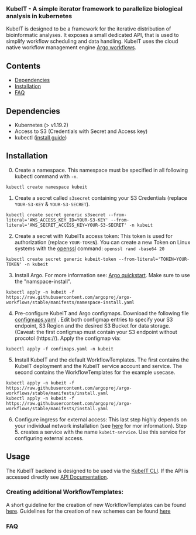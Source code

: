 ### KubeIT - A simple iterator framework to parallelize biological analysis in kubernetes

KubeIT is designed to be a framework for the iterative distribution of bioinformatic analyses. 
It exposes a small dedicated API, that is used to simplify workflow scheduling and data handling.
KubeIT uses the cloud native workflow management engine [Argo workflows](https://github.com/argoproj/argo-workflows).


## Contents
- [Dependencies](#dependencies)
- [Installation](#installation)
- [FAQ](#faq)


## Dependencies

- Kubernetes (> v1.19.2)
- Access to S3 (Credentials with Secret and Access key)
- kubectl ([install guide](https://kubernetes.io/docs/tasks/tools/install-kubectl/))

## Installation

0. Create a namespace. This namespace must be specified in all following kubectl command with `-n`.
```
kubectl create namespace kubeit
```

1. Create a secret called `s3secret` containing your S3 Credentials (replace `YOUR-S3-KEY` & `YOUR-S3-SECRET`).

```
kubectl create secret generic s3secret --from-literal='AWS_ACCESS_KEY_ID=YOUR-S3-KEY' --from-literal='AWS_SECRET_ACCESS_KEY=YOUR-S3-SECRET' -n kubeit
```

2. Create a secret with KubeITs access token: This token is used for authorization (replace `YOUR-TOKEN`). You can create a new Token on Linux systems with the [openssl](https://www.openssl.org/) command: `openssl rand -base64 20`

```
kubectl create secret generic kubeit-token --from-literal='TOKEN=YOUR-TOKEN' -n kubeit
```

3. Install Argo. For more information see: [Argo quickstart](https://github.com/argoproj/argo-workflows/blob/master/docs/quick-start.md). Make sure to use the "namspace-install".

```
kubectl apply -n kubeit -f https://raw.githubusercontent.com/argoproj/argo-workflows/stable/manifests/namespace-install.yaml
```

4. Pre-configure KubeIT and Argo configmaps. Download the following file [configmaps.yaml](/default-settings/configmaps.yaml) . Edit both configmap entries to specify your S3 endpoint, S3 Region and the desired S3 Bucket for data storage. (Caveat: the first configmap must contain your S3 endpoint without procotol (https://). Apply the configmap via:

```
kubectl apply -f confimaps.yaml -n kubeit
```

5. Install KubeIT and the default WorkflowTemplates. The first contains the KubeIT deployment and the KubeIT service account and service. The second contains the WorkflowTemplates for the example usecase.

```
kubectl apply -n kubeit -f https://raw.githubusercontent.com/argoproj/argo-workflows/stable/manifests/install.yaml
kubectl apply -n kubeit -f https://raw.githubusercontent.com/argoproj/argo-workflows/stable/manifests/install.yaml
```

6. Configure ingress for external access: This last step highly depends on your individual network installation (see [here](https://kubernetes.io/docs/concepts/services-networking/ingress/) for mor information). 
Step 5. creates a service with the name `kubeit-service`. Use this service for configuring external access.
   
## Usage

The KubeIT backend is designed to be used via the [KubeIT CLI](https://github.com/KubeITerator/KubeIT-CLI). If the API is accessed directly see [API Documentation](/API/router/APIDocumentation.md).

### Creating additional WorkflowTemplates:

A short guideline for the creation of new WorkflowTemplates can be found [here](). Guidelines for the creation of new schemes can be found [here]()

### FAQ




